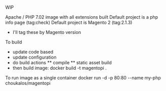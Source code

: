 WIP

Apache / PHP 7.02 image with all extensions built
Default project is a php info page (tag:check)
Default project is Magento 2       (tag:2.1.3)
* I'll tag these by Magento version

To build
* update code based
* update configuration
* do build actions
** compile
** static asset build
* then build image:  docker build -t magentopi .

To run image as a single container
docker run -d -p 80:80 --name my-php choukalos/magentopi
 
